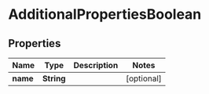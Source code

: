 

# AdditionalPropertiesBoolean


## Properties

| Name | Type | Description | Notes |
|------------ | ------------- | ------------- | -------------|
|**name** | **String** |  |  [optional] |


